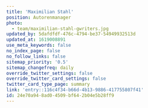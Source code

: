 ```yaml
---
title: 'Maximilian Stahl'
position: Autorenmanager
photo:
  - team/maximilian-stahl-gwriters.jpg
updated_by: 5dafdfdf-476c-4794-be37-54949932513d
updated_at: 1619008891
use_meta_keywords: false
no_index_page: false
no_follow_links: false
sitemap_priority: '0.5'
sitemap_changefreq: daily
override_twitter_settings: false
override_twitter_card_settings: false
twitter_card_type_page: summary
link: 'entry::116c4f34-b66d-4b13-9886-417755807f41'
id: 24e70a94-8ad0-4509-bf64-2b04e5b28ff9
---
```

